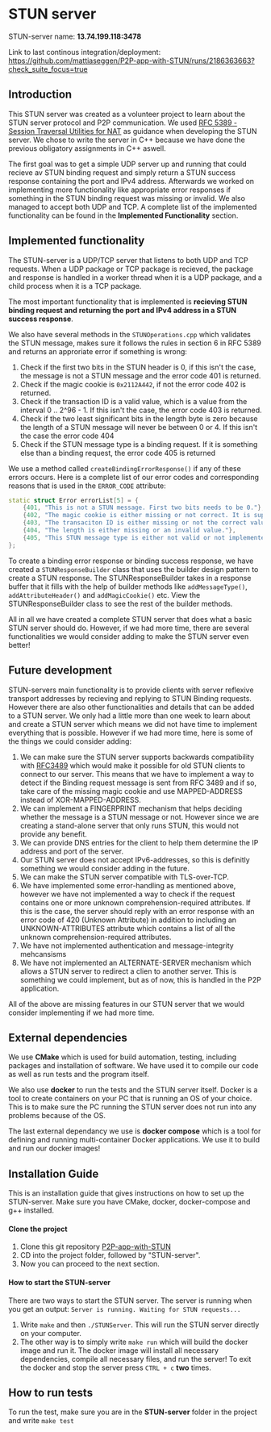 # STUN server

STUN-server name: **13.74.199.118:3478**

Link to last continous integration/deployment: https://github.com/mattiaseggen/P2P-app-with-STUN/runs/2186363663?check_suite_focus=true

## Introduction

This STUN server was created as a volunteer project to learn about the STUN server protocol and P2P communication. We used [RFC 5389 - Session Traversal Utilities for NAT](https://tools.ietf.org/html/rfc5389) as guidance when developing the STUN server. We chose to write the server in C++ because we have done the previous obligatory assignments in C++ aswell.

The first goal was to get a simple UDP server up and running that could recieve av STUN binding request and simply return a STUN success response containing the port and IPv4 address. Afterwards we worked on implementing more functionality like appropriate error responses if something in the STUN binding request was missing or invalid. We also managed to accept both UDP and TCP. A complete list of the implemented functionality can be found in the **Implemented Functionality** section.

## Implemented functionality

The STUN-server is a UDP/TCP server that listens to both UDP and TCP requests. When a UDP package or TCP package is recieved, the package and response is handled in a worker thread when it is a UDP package, and a child process when it is a TCP package.

The most important functionality that is implemented is **recieving STUN binding request and returning the port and IPv4 address in a STUN success response**. 

We also have several methods in the ```STUNOperations.cpp``` which validates the STUN message, makes sure it follows the rules in section 6 in RFC 5389 and returns an approriate error if something is wrong:

1. Check if the first two bits in the STUN header is 0, if this isn't the case, the message is not a STUN message and the error code 401 is returned.
2. Check if the magic cookie is ```0x2112A442```, if not the error code 402 is returned.
3. Check if the transaction ID is a valid value, which is a value from the interval 0 .. 2^96 - 1. If this isn't the case, the error code 403 is returned.
4. Check if the two least significant bits in the length byte is zero because the length of a STUN message will never be between 0 or 4. If this isn't the case the error code 404
5. Check if the STUN message type is a binding request. If it is something else than a binding request, the error code 405 is returned

We use a method called ```createBindingErrorResponse()``` if any of these errors occurs. Here is a complete list of our error codes and corresponding reasons that is used in the ```ERROR_CODE``` attribute:

```C++
static struct Error errorList[5] = {
    {401, "This is not a STUN message. First two bits needs to be 0."},
    {402, "The magic cookie is either missing or not correct. It is supposed to be 0x2112A442."},
    {403, "The transaciton ID is either missing or not the correct value."},
    {404, "The length is either missing or an invalid value."},
    {405, "This STUN message type is either not valid or not implemented in this STUN-server"}
};
```

To create a binding error response or binding success response, we have created a ```STUNResponseBuilder``` class that uses the builder design pattern to create a STUN response. The STUNResponseBuilder takes in a response buffer that it fills with the help of builder methods like ```addMessageType()```, ```addAttributeHeader()``` and ```addMagicCookie()``` etc. View the STUNResponseBuilder class to see the rest of the builder methods.

All in all we have created a complete STUN server that does what a basic STUN server should do. However, if we had more time, there are several functionalities we would consider adding to make the STUN server even better!

## Future development

STUN-servers main functionality is to provide clients with server reflexive transport addresses by recieving and replying to STUN Binding requests. However there are also other functionalities and details that can be added to a STUN server. We only had a little more than one week to learn about and create a STUN server which means we did not have time to implement everything that is possible. However if we had more time, here is some of the things we could consider adding:

1. We can make sure the STUN server supports backwards compatibility with [RFC3489](https://tools.ietf.org/html/rfc3489) which would make it possible for old STUN clients to connect to our server. This means that we have to implement a way to detect if the Binding request message is sent from RFC 3489 and if so, take care of the missing magic cookie and use MAPPED-ADDRESS instead of XOR-MAPPED-ADDRESS.
2. We can implement a FINGERPRINT mechanism that helps deciding whether the message is a STUN message or not. However since we are creating a stand-alone server that only runs STUN, this would not provide any benefit.
3. We can provide DNS entries for the client to help them determine the IP address and port of the server.
4. Our STUN server does not accept IPv6-addresses, so this is definitly something we would consider adding in the future.
5. We can make the STUN server compatible with TLS-over-TCP.
6. We have implemented some error-handling as mentioned above, however we have not implemented a way to check if the request contains one or more unknown comprehension-required attributes. If this is the case, the server should reply with an error response with an error code of 420 (Unknown Attribute) in addition to including an UNKNOWN-ATTRIBUTES attribute which contains a list of all the unknown comprehension-required attributes.
7. We have not implemented authentication and message-integrity mehcansisms
8. We have not implemented an ALTERNATE-SERVER mechanism which allows a STUN server to redirect a clien to another server. This is something we could implement, but as of now, this is handled in the P2P application.

All of the above are missing features in our STUN server that we would consider implementing if we had more time.

## External dependencies

We use **CMake** which is used for build automation, testing, including packages and installation of software. We have used it to compile our code as well as run tests and the program itself.

We also use **docker** to run the tests and the STUN server itself. Docker is a tool to create containers on your PC that is running an OS of your choice. This is to make sure the PC running the STUN server does not run into any problems because of the OS.

The last external dependancy we use is **docker compose** which is a tool for defining and running multi-container Docker applications. We use it to build and run our docker images!


## Installation Guide

This is an installation guide that gives instructions on how to set up the STUN-server. Make sure you have CMake, docker, docker-compose and g++ installed.

#### Clone the project

1. Clone this git repository [P2P-app-with-STUN](https://github.com/mattiaseggen/P2P-app-with-STUN)
2. CD into the project folder, followed by "STUN-server".
3. Now you can proceed to the next section.

#### How to start the STUN-server

There are two ways to start the STUN server. The server is running when you get an output: ```Server is running. Waiting for STUN requests...```

1. Write ```make``` and then ```./STUNServer```. This will run the STUN server directly on your computer.
2. The other way is to simply write ```make run``` which will build the docker image and run it. The docker image will install all necessary dependencies, compile all necessary files, and run the server! To exit the docker and stop the server press ```CTRL + c``` **two** times.

## How to run tests

To run the test, make sure you are in the **STUN-server** folder in the project and write ```make test```
